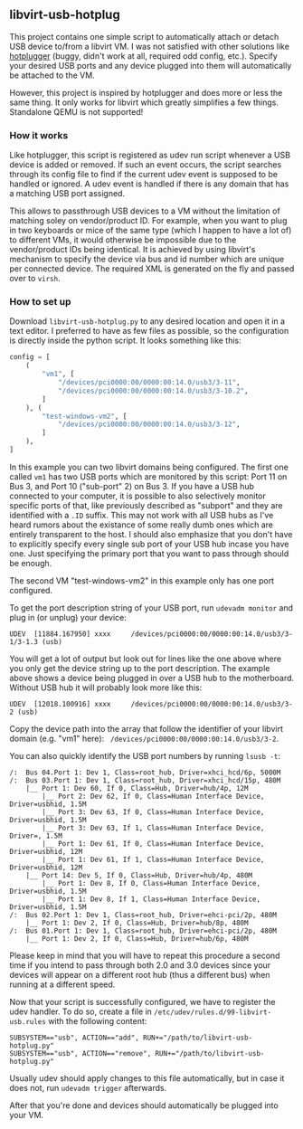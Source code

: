 ## libvirt-usb-hotplug

This project contains one simple script to automatically attach or detach USB device to/from a libvirt VM.
I was not satisfied with other solutions like [hotplugger](https://github.com/darkguy2008/hotplugger) (buggy, didn't work at all, required odd config, etc.).
Specify your desired USB ports and any device plugged into them will automatically be attached to the VM.

However, this project is inspired by hotplugger and does more or less the same thing.
It only works for libvirt which greatly simplifies a few things.
Standalone QEMU is not supported!

### How it works

Like hotplugger, this script is registered as udev run script whenever a USB device is added or removed.
If such an event occurs, the script searches through its config file to find if the current udev event is supposed to be handled or ignored.
A udev event is handled if there is any domain that has a matching USB port assigned.

This allows to passthrough USB devices to a VM without the limitation of matching soley on vendor/product ID.
For example, when you want to plug in two keyboards or mice of the same type (which I happen to have a lot of) to different VMs, it would otherwise be impossible due to the vendor/product IDs being identical.
It is achieved by using libvirt's mechanism to specify the device via bus and id number which are unique per connected device.
The required XML is generated on the fly and passed over to `virsh`.

### How to set up

Download `libvirt-usb-hotplug.py` to any desired location and open it in a text editor.
I preferred to have as few files as possible, so the configuration is directly inside the python script.
It looks something like this:

```python
config = [
    (
        "vm1", [
            "/devices/pci0000:00/0000:00:14.0/usb3/3-11",
            "/devices/pci0000:00/0000:00:14.0/usb3/3-10.2",
        ]
    ), (
        "test-windows-vm2", [
            "/devices/pci0000:00/0000:00:14.0/usb3/3-12",
        ]
    ),
]
```

In this example you can two libvirt domains being configured.
The first one called `vm1` has two USB ports which are monitored by this script: Port 11 on Bus 3, and Port 10 ("sub-port" 2) on Bus 3.
If you have a USB hub connected to your computer, it is possible to also selectively monitor specific ports of that, like previously described as "subport" and they are identified with a `.ID` suffix.
This may not work with all USB hubs as I've heard rumors about the existance of some really dumb ones which are entirely transparent to the host.
I should also emphasize that you don't have to explicitly specify every single sub port of your USB hub incase you have one.
Just specifying the primary port that you want to pass through should be enough.

The second VM "test-windows-vm2" in this example only has one port configured.

To get the port description string of your USB port, run `udevadm monitor` and plug in (or unplug) your device:

```
UDEV  [11884.167950] xxxx     /devices/pci0000:00/0000:00:14.0/usb3/3-1/3-1.3 (usb)
```

You will get a lot of output but look out for lines like the one above where you only get the device string up to the port description.
The example above shows a device being plugged in over a USB hub to the motherboard.
Without USB hub it will probably look more like this:

```
UDEV  [12018.100916] xxxx     /devices/pci0000:00/0000:00:14.0/usb3/3-2 (usb)
```

Copy the device path into the array that follow the identifier of your libvirt domain (e.g. "vm1" here): ` /devices/pci0000:00/0000:00:14.0/usb3/3-2`.

You can also quickly identify the USB port numbers by running `lsusb -t`:

```
/:  Bus 04.Port 1: Dev 1, Class=root_hub, Driver=xhci_hcd/6p, 5000M
/:  Bus 03.Port 1: Dev 1, Class=root_hub, Driver=xhci_hcd/15p, 480M
    |__ Port 1: Dev 60, If 0, Class=Hub, Driver=hub/4p, 12M
        |__ Port 2: Dev 62, If 0, Class=Human Interface Device, Driver=usbhid, 1.5M
        |__ Port 3: Dev 63, If 0, Class=Human Interface Device, Driver=usbhid, 1.5M
        |__ Port 3: Dev 63, If 1, Class=Human Interface Device, Driver=, 1.5M
        |__ Port 1: Dev 61, If 0, Class=Human Interface Device, Driver=usbhid, 12M
        |__ Port 1: Dev 61, If 1, Class=Human Interface Device, Driver=usbhid, 12M
    |__ Port 14: Dev 5, If 0, Class=Hub, Driver=hub/4p, 480M
        |__ Port 1: Dev 8, If 0, Class=Human Interface Device, Driver=usbhid, 1.5M
        |__ Port 1: Dev 8, If 1, Class=Human Interface Device, Driver=usbhid, 1.5M
/:  Bus 02.Port 1: Dev 1, Class=root_hub, Driver=ehci-pci/2p, 480M
    |__ Port 1: Dev 2, If 0, Class=Hub, Driver=hub/8p, 480M
/:  Bus 01.Port 1: Dev 1, Class=root_hub, Driver=ehci-pci/2p, 480M
    |__ Port 1: Dev 2, If 0, Class=Hub, Driver=hub/6p, 480M
```

Please keep in mind that you will have to repeat this procedure a second time if you intend to pass through both 2.0 and 3.0 devices
since your devices will appear on a different root hub (thus a different bus) when running at a different speed.

Now that your script is successfully configured, we have to register the udev handler.
To do so, create a file in `/etc/udev/rules.d/99-libvirt-usb.rules` with the following content:

```
SUBSYSTEM=="usb", ACTION=="add", RUN+="/path/to/libvirt-usb-hotplug.py"
SUBSYSTEM=="usb", ACTION=="remove", RUN+="/path/to/libvirt-usb-hotplug.py"
```

Usually udev should apply changes to this file automatically, but in case it does not, run `udevadm trigger` afterwards.

After that you're done and devices should automatically be plugged into your VM.
